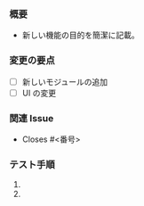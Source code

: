 ### 概要

- 新しい機能の目的を簡潔に記載。

### 変更の要点

- [ ] 新しいモジュールの追加
- [ ] UI の変更

### 関連 Issue

- Closes #<番号>

### テスト手順

1.
2.

